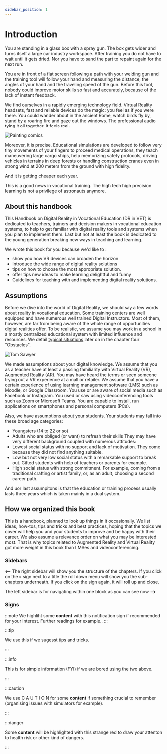 ```yaml
---
sidebar_position: 1
---
```

# Introduction

You are standing in a glass box with a spray gun. The box gets wider and turns itself a large car industry workspace. After training you do not have to wait until it gets dried. Nor you have to sand the part to repaint again for the next run. 

You are in front of a flat screen following a path with your welding gun and the training tool will follow your hand and measuring the distance, the angles of your hand and the traveling speed of the gun. Before this tool, nobody could improve motor skills so fast and accurately, because  of the lack of instant feedback.


We find ourselves in a rapidly emerging technology field. Virtual Reality headsets, fast and reliable devices do the magic: you feel as if you were there. You could wander about in the ancient Rome, watch birds fly by, stand by a roaring fire and gaze out the windows. The professional audio tying it all together. It feels real. 

![Painting comics](paint_szimulator_rajz_jav_600.png) 

Moreover, it is precise. Educational simulations are developed to follow very tiny movements of your fingers to proceed medical operations, they teach maneuvering large cargo ships, help memorizing safety protocols, driving vehicles in terrains in deep forests or handling construction cranes even in strong wind at 200 meters from the ground with high fidelity. 

And it is getting cheaper each year.

This is a good news in vocational training. The high tech high precision learning is not a privilege of astronauts anymore.  

## About this handbook

This Handbook on Digital Reality in Vocational Education (DR in VET) is dedicated to teachers, trainers and decision makers in vocational education systems, to help to get familiar with digital reality tools and systems when you plan to implement them. Last but not at least the book is dedicated to the young generation breaking new ways in teaching and learning. 

We wrote this book for you because we'd like to : 

* show you how VR devices can broaden the horizon
* Introduce the wide range of digital reality solutions
* tips on how to choose the most appropriate solution.
* offer tips new ideas to make learning delightful and funny 
* Guidelines for teaching with and implementing digital reality solutions.

## Assumptions

Before we dive into the world of Digital Reality, we should say a few words about reality in vocational education. Some training centers are well equipped and have numerous well trained Digital Instructors. Most of them, however, are far from being aware of the whole range of opportunities digital realities offer. To be realistic, we assume you may work in a school in a mostly centralized educational system with limited influence and resources. We detail [typical situations](#4-obstacles) later on in the chapter four "Obstacles".

![Tom Sawyer](./tom_sawyer_600.png)

We made assumptions about your digital knowledge. We assume that you as a teacher have at least a passing familiarity with Virtual Reality (VR),  Augmented Reality (AR). You may have heard the terms or seen someone trying out a VR experience at a mall or retailer. We assume that you have a certain experience of using learning management software (LMS) such as Moodle, or Google Classroom. You use or are aware of social media such as Facebook or Instagram. You used or saw using videoconferencing tools such as Zoom or Microsoft Teams. You are capable to install, run applications on smartphones and personal computers (PCs).  

Also, we have assumptions about your students. Your students may fall into these broad age categories:

* Youngsters (14  to 22 or so)
* Adults who are obliged (or want) to refresh their skills
    They may have very different background coupled with numerous attitudes:
* Lowest social status with no support and lack of motivation. They come because they did not find anything suitable. 
* Low but not very low social status with a remarkable support to break out. Gifted students with help of teachers or parents for example.
* High social status with strong commitment. For example, coming from a traditional crafting or artist family, or,  as an adult, choosing a second career path.  

And uor last assumpitons is that the education or training process usually lasts three years which is taken mainly in a dual system.

## How we organized this book

This is a handbook, planned to look up things in it occasionally.  We list ideas, how-tos, tips and tricks and best practices, hoping that the topics we cover will help you and your students to improve and be happy with their career. We also assume a relevance order on what you may be interested most. That is why topics related to Augmented Reality and Virtual Reality got more weight in this book than LMSes and videoconferencing.

### Sidebars

**<--** The right sidebar will show you the structure of the chapters. If you click on the ```>``` sign next to a title the roll down menu will show you the sub-chapters underneath. If you click on the sign again, it will roll up and close.

The left sidebar is for navigating within one block as you can see now **-->**  

### Signs
:::note
We highliht some **content** with this notification sign if recommended for your interest. Further readings for example..
:::

:::tip

We use this if we sugesst tips and tricks.

:::

:::info

This is for simple information (FYI) if we are bored using the two above.

:::

:::caution

We use C A U T I O N for some **content** if something crucial to remember (organising issues with simulators for example).

:::

:::danger

Some **content** will be highlighted with this strange red to draw your attenton to health risk or other kind of dangers.

:::

 